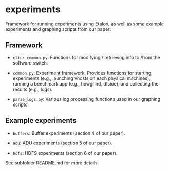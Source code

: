 # experiments

Framework for running experiments using Etalon, as well as some example
experiments and graphing scripts from our paper:

Framework
---------

- ```click_common.py```: Functions for modifying / retrieving info to /from the
  software switch.

- ```common.py```: Experiment framework. Provides functions for starting
  experiments (e.g., launching vhosts on each physical machines), running a
  benchmark app (e.g., flowgrind, dfsioe), and collecting the results (e.g.,
  logs).

- ```parse_logs.py```: Various log processing functions used in our graphing
  scripts.

Example experiments
-------------------

- ```buffers```: Buffer experiments (section 4 of our paper).

- ```adu```: ADU experiments (section 5 of our paper).

- ```hdfs```: HDFS experiments (section 6 of our paper).


See subfolder README.md for more details.
